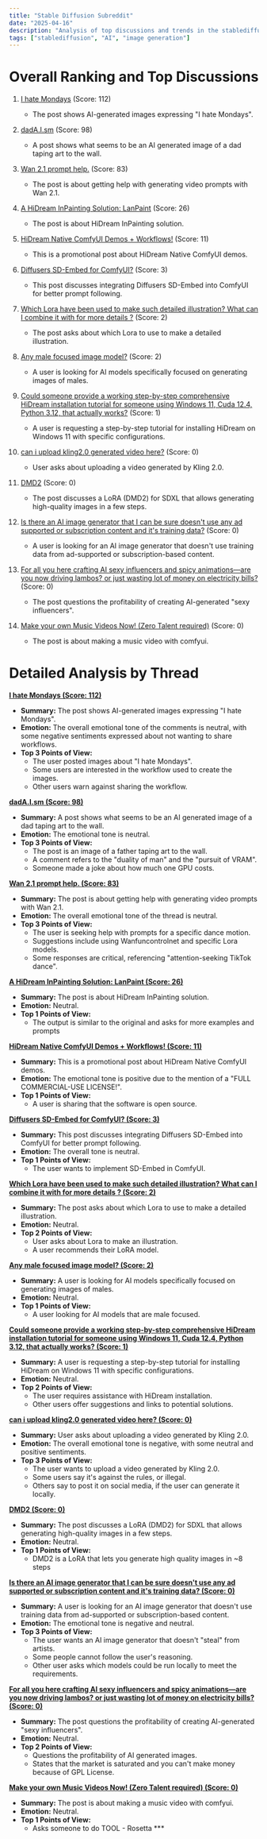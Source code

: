 ```yaml
---
title: "Stable Diffusion Subreddit"
date: "2025-04-16"
description: "Analysis of top discussions and trends in the stablediffusion subreddit"
tags: ["stablediffusion", "AI", "image generation"]
---
```


# Overall Ranking and Top Discussions
1.  [I hate Mondays](https://www.reddit.com/gallery/1k0oeaq) (Score: 112)
    * The post shows AI-generated images expressing "I hate Mondays".

2.  [dadA.I.sm](https://i.redd.it/2fpqsbcds7ve1.png) (Score: 98)
    * A post shows what seems to be an AI generated image of a dad taping art to the wall.

3.  [Wan 2.1 prompt help.](https://v.redd.it/jmhu9el1h8ve1) (Score: 83)
    * The post is about getting help with generating video prompts with Wan 2.1.

4.  [A HiDream InPainting Solution: LanPaint](https://i.redd.it/6o3ku4ovw7ve1.jpeg) (Score: 26)
    * The post is about HiDream InPainting solution.

5.  [HiDream Native ComfyUI Demos + Workflows!](https://youtu.be/39qj-CcetNY) (Score: 11)
    * This is a promotional post about HiDream Native ComfyUI demos.

6.  [Diffusers SD-Embed for ComfyUI?](https://www.reddit.com/gallery/1k0tvzi) (Score: 3)
    * This post discusses integrating Diffusers SD-Embed into ComfyUI for better prompt following.

7.  [Which Lora have been used to make such detailed illustration? What can I combine it with for more details ?](https://i.redd.it/4q90jkf8w7ve1.png) (Score: 2)
    * The post asks about which Lora to use to make a detailed illustration.

8.  [Any male focused image model?](https://www.reddit.com/r/StableDiffusion/comments/1k0ogmx/any_male_focused_image_model/) (Score: 2)
    * A user is looking for AI models specifically focused on generating images of males.

9.  [Could someone provide a working step-by-step comprehensive HiDream installation tutorial for someone using Windows 11, Cuda 12.4, Python 3.12, that actually works?](https://www.reddit.com/r/StableDiffusion/comments/1k0pk7c/could_someone_provide_a_working_stepbystep/) (Score: 1)
    * A user is requesting a step-by-step tutorial for installing HiDream on Windows 11 with specific configurations.

10. [can i upload kling2.0 generated video here?](https://v.redd.it/ak97vxwyp7ve1) (Score: 0)
    * User asks about uploading a video generated by Kling 2.0.

11. [DMD2](https://www.reddit.com/r/StableDiffusion/comments/1k0puce/dmd2/) (Score: 0)
    * The post discusses a LoRA (DMD2) for SDXL that allows generating high-quality images in a few steps.

12. [Is there an AI image generator that I can be sure doesn't use any ad supported or subscription content and it's training data?](https://www.reddit.com/r/StableDiffusion/comments/1k0qlzd/is_there_an_ai_image_generator_that_i_can_be_sure/) (Score: 0)
    * A user is looking for an AI image generator that doesn't use training data from ad-supported or subscription-based content.

13. [For all you here crafting AI sexy influencers and spicy animations—are you now driving lambos? or just wasting lot of money on electricity bills?](https://www.reddit.com/r/StableDiffusion/comments/1k0rim1/for_all_you_here_crafting_ai_sexy_influencers_and/) (Score: 0)
    * The post questions the profitability of creating AI-generated "sexy influencers".

14. [Make your own Music Videos Now! (Zero Talent required)](https://www.reddit.com/r/comfyui/comments/1k0qhed/quick_guide_to_making_a_music_video_with_comfyui/) (Score: 0)
    * The post is about making a music video with comfyui.

# Detailed Analysis by Thread
**[I hate Mondays (Score: 112)](https://www.reddit.com/gallery/1k0oeaq)**
*  **Summary:** The post shows AI-generated images expressing "I hate Mondays".
*  **Emotion:** The overall emotional tone of the comments is neutral, with some negative sentiments expressed about not wanting to share workflows.
*  **Top 3 Points of View:**
    *  The user posted images about "I hate Mondays".
    *  Some users are interested in the workflow used to create the images.
    *  Other users warn against sharing the workflow.

**[dadA.I.sm (Score: 98)](https://i.redd.it/2fpqsbcds7ve1.png)**
*  **Summary:** A post shows what seems to be an AI generated image of a dad taping art to the wall.
*  **Emotion:** The emotional tone is neutral.
*  **Top 3 Points of View:**
    *  The post is an image of a father taping art to the wall.
    *  A comment refers to the "duality of man" and the "pursuit of VRAM".
    *  Someone made a joke about how much one GPU costs.

**[Wan 2.1 prompt help. (Score: 83)](https://v.redd.it/jmhu9el1h8ve1)**
*  **Summary:** The post is about getting help with generating video prompts with Wan 2.1.
*  **Emotion:** The overall emotional tone of the thread is neutral.
*  **Top 3 Points of View:**
    *  The user is seeking help with prompts for a specific dance motion.
    *  Suggestions include using Wanfuncontrolnet and specific Lora models.
    *  Some responses are critical, referencing "attention-seeking TikTok dance".

**[A HiDream InPainting Solution: LanPaint (Score: 26)](https://i.redd.it/6o3ku4ovw7ve1.jpeg)**
*  **Summary:** The post is about HiDream InPainting solution.
*  **Emotion:** Neutral.
*  **Top 1 Points of View:**
    * The output is similar to the original and asks for more examples and prompts

**[HiDream Native ComfyUI Demos + Workflows! (Score: 11)](https://youtu.be/39qj-CcetNY)**
*  **Summary:** This is a promotional post about HiDream Native ComfyUI demos.
*  **Emotion:** The emotional tone is positive due to the mention of a "FULL COMMERCIAL-USE LICENSE!".
*  **Top 1 Points of View:**
    * A user is sharing that the software is open source.

**[Diffusers SD-Embed for ComfyUI? (Score: 3)](https://www.reddit.com/gallery/1k0tvzi)**
*  **Summary:** This post discusses integrating Diffusers SD-Embed into ComfyUI for better prompt following.
*  **Emotion:** The overall tone is neutral.
*  **Top 1 Points of View:**
    * The user wants to implement SD-Embed in ComfyUI.

**[Which Lora have been used to make such detailed illustration? What can I combine it with for more details ? (Score: 2)](https://i.redd.it/4q90jkf8w7ve1.png)**
*  **Summary:** The post asks about which Lora to use to make a detailed illustration.
*  **Emotion:** Neutral.
*  **Top 2 Points of View:**
    * User asks about Lora to make an illustration.
    * A user recommends their LoRA model.

**[Any male focused image model? (Score: 2)](https://www.reddit.com/r/StableDiffusion/comments/1k0ogmx/any_male_focused_image_model/)**
*  **Summary:** A user is looking for AI models specifically focused on generating images of males.
*  **Emotion:** Neutral.
*  **Top 1 Points of View:**
    * A user looking for AI models that are male focused.

**[Could someone provide a working step-by-step comprehensive HiDream installation tutorial for someone using Windows 11, Cuda 12.4, Python 3.12, that actually works? (Score: 1)](https://www.reddit.com/r/StableDiffusion/comments/1k0pk7c/could_someone_provide_a_working_stepbystep/)**
*  **Summary:** A user is requesting a step-by-step tutorial for installing HiDream on Windows 11 with specific configurations.
*  **Emotion:** Neutral.
*  **Top 2 Points of View:**
    * The user requires assistance with HiDream installation.
    * Other users offer suggestions and links to potential solutions.

**[can i upload kling2.0 generated video here? (Score: 0)](https://v.redd.it/ak97vxwyp7ve1)**
*  **Summary:** User asks about uploading a video generated by Kling 2.0.
*  **Emotion:** The overall emotional tone is negative, with some neutral and positive sentiments.
*  **Top 3 Points of View:**
    *  The user wants to upload a video generated by Kling 2.0.
    *  Some users say it's against the rules, or illegal.
    *  Others say to post it on social media, if the user can generate it locally.

**[DMD2 (Score: 0)](https://www.reddit.com/r/StableDiffusion/comments/1k0puce/dmd2/)**
*  **Summary:** The post discusses a LoRA (DMD2) for SDXL that allows generating high-quality images in a few steps.
*  **Emotion:** Neutral.
*  **Top 1 Points of View:**
    * DMD2 is a LoRA that lets you generate high quality images in ~8 steps

**[Is there an AI image generator that I can be sure doesn't use any ad supported or subscription content and it's training data? (Score: 0)](https://www.reddit.com/r/StableDiffusion/comments/1k0qlzd/is_there_an_ai_image_generator_that_i_can_be_sure/)**
*  **Summary:** A user is looking for an AI image generator that doesn't use training data from ad-supported or subscription-based content.
*  **Emotion:** The emotional tone is negative and neutral.
*  **Top 3 Points of View:**
    *  The user wants an AI image generator that doesn't "steal" from artists.
    *  Some people cannot follow the user's reasoning.
    *  Other user asks which models could be run locally to meet the requirements.

**[For all you here crafting AI sexy influencers and spicy animations—are you now driving lambos? or just wasting lot of money on electricity bills? (Score: 0)](https://www.reddit.com/r/StableDiffusion/comments/1k0rim1/for_all_you_here_crafting_ai_sexy_influencers_and/)**
*  **Summary:** The post questions the profitability of creating AI-generated "sexy influencers".
*  **Emotion:** Neutral.
*  **Top 2 Points of View:**
    * Questions the profitability of AI generated images.
    * States that the market is saturated and you can't make money because of GPL License.

**[Make your own Music Videos Now! (Zero Talent required) (Score: 0)](https://www.reddit.com/r/comfyui/comments/1k0qhed/quick_guide_to_making_a_music_video_with_comfyui/)**
*  **Summary:** The post is about making a music video with comfyui.
*  **Emotion:** Neutral.
*  **Top 1 Points of View:**
    * Asks someone to do TOOL - Rosetta ***
